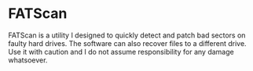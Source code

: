 # FATScan
FATScan is a utility I designed to quickly detect and patch bad sectors on faulty hard drives. The software can also recover files to a different drive. Use it with caution and I do not assume responsibility for any damage whatsoever.
